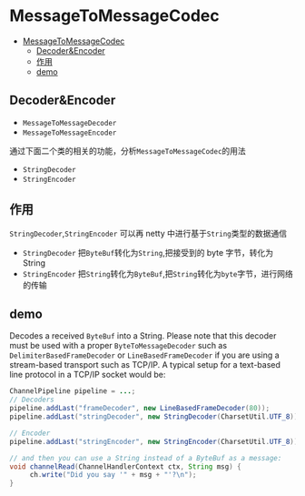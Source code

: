 # MessageToMessageCodec

- [MessageToMessageCodec](#messagetomessagecodec)
  - [Decoder&Encoder](#decoderencoder)
  - [作用](#%E4%BD%9C%E7%94%A8)
  - [demo](#demo)

## Decoder&Encoder

- `MessageToMessageDecoder`
- `MessageToMessageEncoder`

通过下面二个类的相关的功能，分析`MessageToMessageCodec`的用法

- `StringDecoder`
- `StringEncoder`

## 作用

`StringDecoder`,`StringEncoder` 可以再 netty 中进行基于`String`类型的数据通信

- `StringDecoder` 把`ByteBuf`转化为`String`,把接受到的 byte 字节，转化为 String
- `StringEncoder` 把`String`转化为`ByteBuf`,把`String`转化为`byte`字节，进行网络的传输

## demo

Decodes a received `ByteBuf` into a String. Please note that this decoder must be used with a proper `ByteToMessageDecoder` such as `DelimiterBasedFrameDecoder` or `LineBasedFrameDecoder` if you are using a stream-based transport such as TCP/IP. A typical setup for a text-based line protocol in a TCP/IP socket would be:

```java
ChannelPipeline pipeline = ...;
// Decoders
pipeline.addLast("frameDecoder", new LineBasedFrameDecoder(80));
pipeline.addLast("stringDecoder", new StringDecoder(CharsetUtil.UTF_8));

// Encoder
pipeline.addLast("stringEncoder", new StringEncoder(CharsetUtil.UTF_8));

// and then you can use a String instead of a ByteBuf as a message:
void channelRead(ChannelHandlerContext ctx, String msg) {
     ch.write("Did you say '" + msg + "'?\n");
}
```
